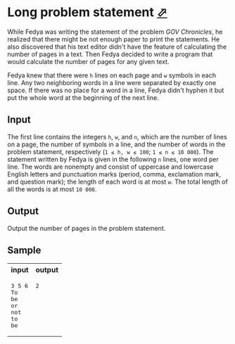 # Long problem statement [⬀](https://acm.timus.ru/problem.aspx?space=1&num=1881)

While Fedya was writing the statement of the problem *GOV Chronicles*, he realized that there might be not enough paper to print the statements. He also discovered that his text editor didn't have the feature of calculating the number of pages in a text. Then Fedya decided to write a program that would calculate the number of pages for any given text.

Fedya knew that there were `h` lines on each page and `w` symbols in each line. Any two neighboring words in a line were separated by exactly one space. If there was no place for a word in a line, Fedya didn't hyphen it but put the whole word at the beginning of the next line.

## Input

The first line contains the integers `h`, `w`, and `n`, which are the number of lines on a page, the number of symbols in a line, and the number of words in the problem statement, respectively (`1 ≤ h, w ≤ 100`; `1 ≤ n ≤ 10 000`). The statement written by Fedya is given in the following `n` lines, one word per line. The words are nonempty and consist of uppercase and lowercase English letters and punctuation marks (period, comma, exclamation mark, and question mark); the length of each word is at most `w`. The total length of all the words is at most `10 000`.

## Output

Output the number of pages in the problem statement.

## Sample

<table>
<tr>
<th>input</th>
<th>output</th>
</tr>
<tr>
<td style="vertical-align: top">
<pre style="white-space:pre">
3 5 6
To
be
or
not
to
be
</pre>
</td>
<td style="vertical-align: top">
<pre style="white-space:pre">
2
</pre>
</td>
</tr>
</table>
